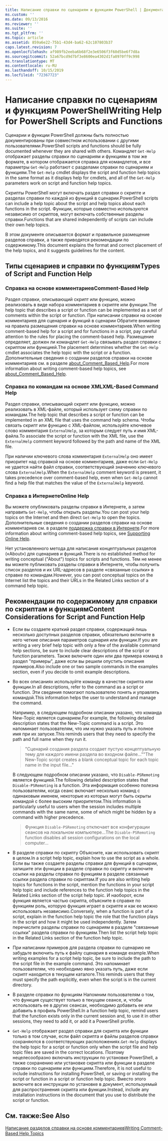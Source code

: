 ```yaml
---
title: Написание справки по сценариям и функциям PowerShell | Документация Майкрософт
ms.custom: ''
ms.date: 09/13/2016
ms.reviewer: ''
ms.suite: ''
ms.tgt_pltfrm: ''
ms.topic: article
ms.assetid: 859a6e22-75b1-43d4-ba62-62c107803b37
caps.latest.revision: 7
ms.openlocfilehash: af989fb2eeba6b68f2e3e6506f3f60d5be6f7d8a
ms.sourcegitcommit: 52a67bcd9d7bf3e8600ea4302d1fa8970ff9c998
ms.translationtype: MT
ms.contentlocale: ru-RU
ms.lasthandoff: 10/15/2019
ms.locfileid: "72367723"
---
```

# <a name="writing-help-for-powershell-scripts-and-functions"></a><span data-ttu-id="e4942-102">Написание справки по сценариям и функциям PowerShell</span><span class="sxs-lookup"><span data-stu-id="e4942-102">Writing Help for PowerShell Scripts and Functions</span></span>

<span data-ttu-id="e4942-103">Сценарии и функции PowerShell должны быть полностью документированы при совместном использовании с другими пользователями.</span><span class="sxs-lookup"><span data-stu-id="e4942-103">PowerShell scripts and functions should be fully documented whenever they are shared with others.</span></span>
<span data-ttu-id="e4942-104">Командлет `Get-Help` отображает разделы справки по сценариям и функциям в том же формате, в котором отображается справка для командлетов, и все параметры `Get-Help` работают с разделами справки по сценариям и функциям.</span><span class="sxs-lookup"><span data-stu-id="e4942-104">The `Get-Help` cmdlet displays the script and function help topics in the same format as it displays help for cmdlets, and all of the `Get-Help` parameters work on script and function help topics.</span></span>

<span data-ttu-id="e4942-105">Скрипты PowerShell могут включать раздел справки о скрипте и разделах справки по каждой из функций в сценарии.</span><span class="sxs-lookup"><span data-stu-id="e4942-105">PowerShell scripts can include a help topic about the script and help topics about each functions in the script.</span></span>
<span data-ttu-id="e4942-106">Функции, которые совместно используются независимо от скриптов, могут включать собственные разделы справки.</span><span class="sxs-lookup"><span data-stu-id="e4942-106">Functions that are shared independently of scripts can include their own help topics.</span></span>

<span data-ttu-id="e4942-107">В этом документе описывается формат и правильное размещение разделов справки, а также приводятся рекомендации по содержимому.</span><span class="sxs-lookup"><span data-stu-id="e4942-107">This document explains the format and correct placement of the help topics, and it suggests guidelines for the content.</span></span>

## <a name="types-of-script-and-function-help"></a><span data-ttu-id="e4942-108">Типы сценариев и справки по функциям</span><span class="sxs-lookup"><span data-stu-id="e4942-108">Types of Script and Function Help</span></span>

### <a name="comment-based-help"></a><span data-ttu-id="e4942-109">Справка на основе комментариев</span><span class="sxs-lookup"><span data-stu-id="e4942-109">Comment-Based Help</span></span>
<span data-ttu-id="e4942-110">Раздел справки, описывающий скрипт или функцию, можно реализовать в виде набора комментариев в скрипте или функции.</span><span class="sxs-lookup"><span data-stu-id="e4942-110">The help topic that describes a script or function can be implemented as a set of comments within the script or function.</span></span>
<span data-ttu-id="e4942-111">При написании справки на основе комментариев для сценария и функций в сценарии Обратите внимание на правила размещения справки на основе комментариев.</span><span class="sxs-lookup"><span data-stu-id="e4942-111">When writing comment-based help for a script and for functions in a script, pay careful attention to the rules for placing the comment-based help.</span></span>
<span data-ttu-id="e4942-112">Размещение определяет, должен ли командлет `Get-Help` связывать раздел справки с скриптом или функцией.</span><span class="sxs-lookup"><span data-stu-id="e4942-112">The placement determines whether the `Get-Help` cmdlet associates the help topic with the script or a function.</span></span>
<span data-ttu-id="e4942-113">Дополнительные сведения о создании разделов справки на основе комментариев см. в разделе [about_Comment_Based_Help](/powershell/module/microsoft.powershell.core/about/about_comment_based_help).</span><span class="sxs-lookup"><span data-stu-id="e4942-113">For more information about writing comment-based help topics, see [about_Comment_Based_Help](/powershell/module/microsoft.powershell.core/about/about_comment_based_help).</span></span>

### <a name="xml-based-command-help"></a><span data-ttu-id="e4942-114">Справка по командам на основе XML</span><span class="sxs-lookup"><span data-stu-id="e4942-114">XML-Based Command Help</span></span>
<span data-ttu-id="e4942-115">Раздел справки, описывающий скрипт или функцию, можно реализовать в XML-файле, который использует схему справки по командам.</span><span class="sxs-lookup"><span data-stu-id="e4942-115">The help topic that describes a script or function can be implemented in an XML file that uses the command help schema.</span></span>
<span data-ttu-id="e4942-116">Чтобы связать скрипт или функцию с XML-файлом, используйте ключевое слово комментария `ExternalHelp`, за которым следует путь и имя XML-файла.</span><span class="sxs-lookup"><span data-stu-id="e4942-116">To associate the script or function with the XML file, use the `ExternalHelp` comment keyword followed by the path and name of the XML file.</span></span>

<span data-ttu-id="e4942-117">При наличии ключевого слова комментария `ExternalHelp` оно имеет приоритет над справкой на основе комментариев, даже если `Get-Help` не удается найти файл справки, соответствующий значению ключевого слова `ExternalHelp`.</span><span class="sxs-lookup"><span data-stu-id="e4942-117">When the `ExternalHelp` comment keyword is present, it takes precedence over comment-based help, even when `Get-Help` cannot find a help file that matches the value of the `ExternalHelp` keyword.</span></span>

### <a name="online-help"></a><span data-ttu-id="e4942-118">Справка в Интернете</span><span class="sxs-lookup"><span data-stu-id="e4942-118">Online Help</span></span>
<span data-ttu-id="e4942-119">Вы можете опубликовать разделы справки в Интернете, а затем направить `Get-Help`, чтобы открыть разделы.</span><span class="sxs-lookup"><span data-stu-id="e4942-119">You can post your help topics on the Internet and then direct `Get-Help` to open the topics.</span></span>
<span data-ttu-id="e4942-120">Дополнительные сведения о создании разделов справки на основе комментариев см. в разделе [поддержка справки в Интернете](../module/supporting-online-help.md).</span><span class="sxs-lookup"><span data-stu-id="e4942-120">For more information about writing comment-based help topics, see [Supporting Online Help](../module/supporting-online-help.md).</span></span>

<span data-ttu-id="e4942-121">Нет установленного метода для написания концептуальных разделов («About») для сценариев и функций.</span><span class="sxs-lookup"><span data-stu-id="e4942-121">There is no established method for writing conceptual ("About") topics for scripts and functions.</span></span>
<span data-ttu-id="e4942-122">Тем не менее вы можете публиковать разделы справки в Интернете, чтобы получить список разделов и их URL-адресов в разделе «связанные ссылки» в справке по командам.</span><span class="sxs-lookup"><span data-stu-id="e4942-122">However, you can post conceptual topics on the Internet list the topics and their URLs in the Related Links section of a command help topic.</span></span>

## <a name="content-considerations-for-script-and-function-help"></a><span data-ttu-id="e4942-123">Рекомендации по содержимому для справки по скриптам и функциям</span><span class="sxs-lookup"><span data-stu-id="e4942-123">Content Considerations for Script and Function Help</span></span>

- <span data-ttu-id="e4942-124">Если вы создаете краткий раздел справки, содержащий лишь несколько доступных разделов справки, обязательно включите в него четкие описания параметров сценария или функции.</span><span class="sxs-lookup"><span data-stu-id="e4942-124">If you are writing a very brief help topic with only a few of the available command help sections, be sure to include clear descriptions of the script or function parameters.</span></span> <span data-ttu-id="e4942-125">Также включите один или два примера команд в раздел "примеры", даже если вы решили опустить описания примеров.</span><span class="sxs-lookup"><span data-stu-id="e4942-125">Also include one or two sample commands in the examples section, even if you decide to omit example descriptions.</span></span>

- <span data-ttu-id="e4942-126">Во всех описаниях используйте команду в качестве скрипта или функции.</span><span class="sxs-lookup"><span data-stu-id="e4942-126">In all descriptions, refer to the command as a script or function.</span></span> <span data-ttu-id="e4942-127">Эти сведения помогают пользователю понять и управлять командой.</span><span class="sxs-lookup"><span data-stu-id="e4942-127">This information helps the user to understand and manage the command.</span></span>

  <span data-ttu-id="e4942-128">Например, в следующем подробном описании указано, что команда New-Topic является сценарием.</span><span class="sxs-lookup"><span data-stu-id="e4942-128">For example, the following detailed description states that the New-Topic command is a script.</span></span> <span data-ttu-id="e4942-129">Это напоминает пользователям, что им нужно указать путь и полное имя при их запуске.</span><span class="sxs-lookup"><span data-stu-id="e4942-129">This reminds users that they need to specify the path and full name when they run it.</span></span>

  > <span data-ttu-id="e4942-130">"Сценарий создания раздела создает пустую концептуальную тему для каждого имени раздела во входном файле..."</span><span class="sxs-lookup"><span data-stu-id="e4942-130">"The New-Topic script creates a blank conceptual topic for each topic name in the input file..."</span></span>

  <span data-ttu-id="e4942-131">В следующем подробном описании указано, что `Disable-PSRemoting` является функцией.</span><span class="sxs-lookup"><span data-stu-id="e4942-131">The following detailed description states that `Disable-PSRemoting` is a function.</span></span> <span data-ttu-id="e4942-132">Эта информация особенно полезна пользователям, когда сеанс включает несколько команд с одинаковым именем, некоторые из которых могут быть скрыты командой с более высоким приоритетом.</span><span class="sxs-lookup"><span data-stu-id="e4942-132">This information is particularly useful to users when the session includes multiple commands with the same name, some of which might be hidden by a command with higher precedence.</span></span>

  > <span data-ttu-id="e4942-133">Функция `Disable-PSRemoting` отключает все конфигурации сеансов на локальном компьютере...</span><span class="sxs-lookup"><span data-stu-id="e4942-133">The `Disable-PSRemoting` function disables all session configurations on the local computer...</span></span>

- <span data-ttu-id="e4942-134">В разделе справки по скрипту Объясните, как использовать скрипт в целом.</span><span class="sxs-lookup"><span data-stu-id="e4942-134">In a script help topic, explain how to use the script as a whole.</span></span> <span data-ttu-id="e4942-135">Если вы также создаете разделы справки для функций в сценарии, запишите эти функции в разделе справки по скрипту и включите ссылки на разделы справки по функциям в разделе связанные ссылки раздела справки по скриптам.</span><span class="sxs-lookup"><span data-stu-id="e4942-135">If you are also writing help topics for functions in the script, mention the functions in your script help topic and include references to the function help topics in the Related Links section of the script help topic.</span></span> <span data-ttu-id="e4942-136">И наоборот, если функция является частью скрипта, объясните в справке по функциям роль, которую функция играет в скрипте и как ее можно использовать независимо.</span><span class="sxs-lookup"><span data-stu-id="e4942-136">Conversely, when a function is part of a script, explain in the function help topic the role that the function plays in the script and how it might be used independently.</span></span> <span data-ttu-id="e4942-137">Затем перечислите разделы справки по сценариям в разделе "связанные ссылки" раздела справки по функциям.</span><span class="sxs-lookup"><span data-stu-id="e4942-137">Then list the script help topic in the Related Links section of the function help topic.</span></span>

- <span data-ttu-id="e4942-138">При написании примеров для раздела справки по сценарию не забудьте включить путь к файлу сценария в команде example.</span><span class="sxs-lookup"><span data-stu-id="e4942-138">When writing examples for a script help topic, be sure to include the path to the script file in the example command.</span></span> <span data-ttu-id="e4942-139">Это напоминает пользователям, что необходимо явно указать путь, даже если скрипт находится в текущем каталоге.</span><span class="sxs-lookup"><span data-stu-id="e4942-139">This reminds users that they must specify the path explicitly, even when the script is in the current directory.</span></span>

- <span data-ttu-id="e4942-140">В разделе справки по функциям Напомним пользователям о том, что функция существует только в текущем сеансе, и, чтобы использовать ее в других сеансах, необходимо добавить ее или добавить в профиль PowerShell.</span><span class="sxs-lookup"><span data-stu-id="e4942-140">In a function help topic, remind users that the function exists only in the current session and, to use it in other sessions, they need to add it, or add it a PowerShell profile.</span></span>

- <span data-ttu-id="e4942-141">`Get-Help` отображает раздел справки для скрипта или функции только в том случае, если файл скрипта и файлы разделов справки сохраняются в соответствующих расположениях.</span><span class="sxs-lookup"><span data-stu-id="e4942-141">`Get-Help` displays the help topic for a script or function only when the script file and help topic files are saved in the correct locations.</span></span> <span data-ttu-id="e4942-142">Поэтому нецелесообразно включать инструкции по установке PowerShell, а также сохранению или установке скрипта или функции в разделе справки по сценариям или функциям.</span><span class="sxs-lookup"><span data-stu-id="e4942-142">Therefore, it is not useful to include instructions for installing PowerShell, or saving or installing the script or function in a script or function help topic.</span></span> <span data-ttu-id="e4942-143">Вместо этого включите все инструкции по установке в документ, используемый для распространения скрипта или функции.</span><span class="sxs-lookup"><span data-stu-id="e4942-143">Instead, include any installation instructions in the document that you use to distribute the script or function.</span></span>

## <a name="see-also"></a><span data-ttu-id="e4942-144">См. также:</span><span class="sxs-lookup"><span data-stu-id="e4942-144">See Also</span></span>

[<span data-ttu-id="e4942-145">Написание разделов справки на основе комментариев</span><span class="sxs-lookup"><span data-stu-id="e4942-145">Writing Comment-Based Help Topics</span></span>](./writing-comment-based-help-topics.md)

